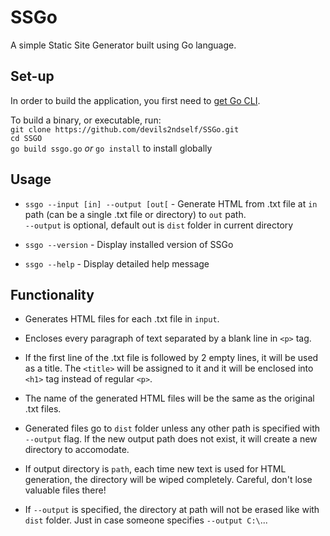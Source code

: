 # SSGo
A simple Static Site Generator built using Go language.

## Set-up

In order to build the application, you first need to [get Go CLI](https://go.dev/doc/install).

To build a binary, or executable, run:   
`git clone https://github.com/devils2ndself/SSGo.git`  
`cd SSGO`  
`go build ssgo.go` _or_ `go install` to install globally 

## Usage

- `ssgo --input [in] --output [out[` - Generate HTML from .txt file at `in` path (can be a single .txt file or directory) to `out` path.  
`--output` is optional, default out is `dist` folder in current directory

- `ssgo --version` - Display installed version of SSGo

- `ssgo --help` - Display detailed help message

## Functionality

- Generates HTML files for each .txt file in `input`.

- Encloses every paragraph of text separated by a blank line in `<p>` tag.

- If the first line of the .txt file is followed by 2 empty lines, it will be used as a title. The `<title>` will be assigned to it and it will be enclosed into `<h1>` tag instead of regular `<p>`.

- The name of the generated HTML files will be the same as the original .txt files.

- Generated files go to `dist` folder unless any other path is specified with `--output` flag. If the new output path does not exist, it will create a new directory to accomodate.

- If output directory is `path`, each time new text is used for HTML generation, the directory will be wiped completely. Careful, don't lose valuable files there!

- If `--output` is specified, the directory at path will not be erased like with `dist` folder. Just in case someone specifies `--output C:\`...